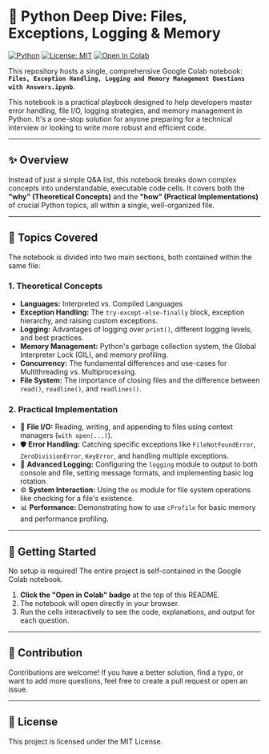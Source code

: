 # 🚀 Python Deep Dive: Files, Exceptions, Logging & Memory

[![Python](https://img.shields.io/badge/Python-3.9%2B-blue.svg)](https://www.python.org/downloads/)
[![License: MIT](https://img.shields.io/badge/License-MIT-yellow.svg)](https://opensource.org/licenses/MIT)
[![Open In Colab](https://colab.research.google.com/assets/colab-badge.svg)](https://colab.research.google.com/github/Maya1616/Python-Core-Concepts-QA/blob/main/Files_Exception_Handling_Logging_and_Memory_Management_Questions_with_Answers.ipynb)

This repository hosts a single, comprehensive Google Colab notebook: **`Files, Exception Handling, Logging and Memory Management Questions with Answers.ipynb`**.

This notebook is a practical playbook designed to help developers master error handling, file I/O, logging strategies, and memory management in Python. It's a one-stop solution for anyone preparing for a technical interview or looking to write more robust and efficient code.

---
## ✨ Overview

Instead of just a simple Q&A list, this notebook breaks down complex concepts into understandable, executable code cells. It covers both the **"why" (Theoretical Concepts)** and the **"how" (Practical Implementations)** of crucial Python topics, all within a single, well-organized file.

---
## 🧠 Topics Covered

The notebook is divided into two main sections, both contained within the same file:

### 1. Theoretical Concepts
- **Languages:** Interpreted vs. Compiled Languages
- **Exception Handling:** The `try-except-else-finally` block, exception hierarchy, and raising custom exceptions.
- **Logging:** Advantages of logging over `print()`, different logging levels, and best practices.
- **Memory Management:** Python's garbage collection system, the Global Interpreter Lock (GIL), and memory profiling.
- **Concurrency:** The fundamental differences and use-cases for Multithreading vs. Multiprocessing.
- **File System:** The importance of closing files and the difference between `read()`, `readline()`, and `readlines()`.

### 2. Practical Implementation
- 📁 **File I/O:** Reading, writing, and appending to files using context managers (`with open(...)`).
- 🛡️ **Error Handling:** Catching specific exceptions like `FileNotFoundError`, `ZeroDivisionError`, `KeyError`, and handling multiple exceptions.
- 📝 **Advanced Logging:** Configuring the `logging` module to output to both console and file, setting message formats, and implementing basic log rotation.
- ⚙️ **System Interaction:** Using the `os` module for file system operations like checking for a file's existence.
- 📊 **Performance:** Demonstrating how to use `cProfile` for basic memory and performance profiling.

---
## 🚀 Getting Started

No setup is required! The entire project is self-contained in the Google Colab notebook.

1.  **Click the "Open in Colab" badge** at the top of this README.
2.  The notebook will open directly in your browser.
3.  Run the cells interactively to see the code, explanations, and output for each question.

---
## 🤝 Contribution

Contributions are welcome! If you have a better solution, find a typo, or want to add more questions, feel free to create a pull request or open an issue.

---
## 📜 License

This project is licensed under the MIT License.
